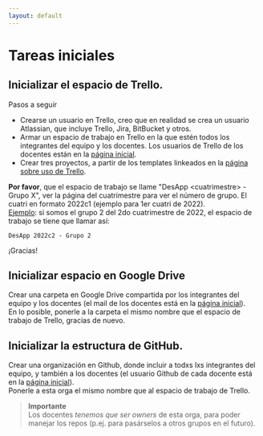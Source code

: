 ```yaml
---
layout: default
---
```


# Tareas iniciales

## Inicializar el espacio de Trello.

Pasos a seguir
- Crearse un usuario en Trello, creo que en realidad se crea un usuario Atlassian, que incluye Trello, Jira, BitBucket y otros.
- Armar un espacio de trabajo en Trello en la que estén todos los integrantes del equipo y los docentes. Los usuarios de Trello de los docentes están en la [página inicial](./index.md).
- Crear tres proyectos, a partir de los templates linkeados en la [página sobre uso de Trello](./recursos/trello).

**Por favor**, que el espacio de trabajo se llame "DesApp \<cuatrimestre> - Grupo X", ver la página del cuatrimestre para ver el número de grupo. El cuatri en formato 2022c1 (ejemplo para 1er cuatri de 2022).   
<u>Ejemplo</u>: si somos el grupo 2 del 2do cuatrimestre de 2022, el espacio de trabajo se tiene que llamar así:

`DesApp 2022c2 - Grupo 2`

¡Gracias!

## Inicializar espacio en Google Drive
Crear una carpeta en Google Drive compartida por los integrantes del equipo y los docentes (el mail de los docentes está en la [página inicial](./index.md)).  
En lo posible, ponerle a la carpeta el mismo nombre que el espacio de trabajo de Trello, gracias de nuevo.

## Inicializar la estructura de GitHub.
Crear una organización en Github, donde incluir a todxs lxs integrantes del equipo, y también a los docentes (el usuario Github de cada docente está en la [página inicial](./index.md)).  
Ponerle a esta orga el mismo nombre que al espacio de trabajo de Trello.

> **Importante**  
> Los docentes _tenemos que ser owners_ de esta orga, para poder manejar los repos (p.ej. para pasárselos a otros grupos en el futuro).
